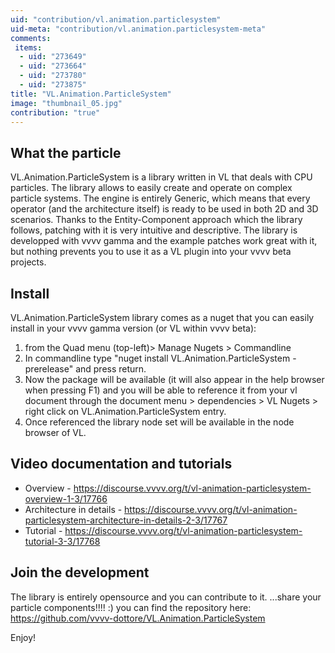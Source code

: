 ```yaml
---
uid: "contribution/vl.animation.particlesystem"
uid-meta: "contribution/vl.animation.particlesystem-meta"
comments: 
 items: 
  - uid: "273649"
  - uid: "273664"
  - uid: "273780"
  - uid: "273875"
title: "VL.Animation.ParticleSystem"
image: "thumbnail_05.jpg"
contribution: "true"
---
```


##  What the particle
VL.Animation.ParticleSystem is a library written in VL that deals with CPU particles.
The library allows to easily create and operate on complex particle systems.
The engine is entirely Generic, which means that every operator (and the architecture itself) is ready to be used in both 2D and 3D scenarios.
Thanks to the Entity-Component approach which the library follows, patching with it is very intuitive and descriptive.
The library is developped with vvvv gamma and the example patches work great with it, but nothing prevents you to use it as a VL plugin into your vvvv beta projects.

##  Install
VL.Animation.ParticleSystem library comes as a nuget that you can easily install in your vvvv gamma version (or VL within vvvv beta):
1. from the Quad menu (top-left)> Manage Nugets > Commandline
1. In commandline type "nuget install VL.Animation.ParticleSystem -prerelease" and press return.
1. Now the package will be available (it will also appear in the help browser when pressing F1) and you will be able to reference it from your vl document through the document menu > dependencies > VL Nugets > right click on VL.Animation.ParticleSystem entry.
1. Once referenced the library node set will be available in the node browser of VL.


##  Video documentation and tutorials
* Overview - https://discourse.vvvv.org/t/vl-animation-particlesystem-overview-1-3/17766
* Architecture in details - https://discourse.vvvv.org/t/vl-animation-particlesystem-architecture-in-details-2-3/17767
* Tutorial - https://discourse.vvvv.org/t/vl-animation-particlesystem-tutorial-3-3/17768


##  Join the development
The library is entirely opensource and you can contribute to it.   ...share your particle components!!!! :)
you can find the repository here:
<https://github.com/vvvv-dottore/VL.Animation.ParticleSystem>

Enjoy!
